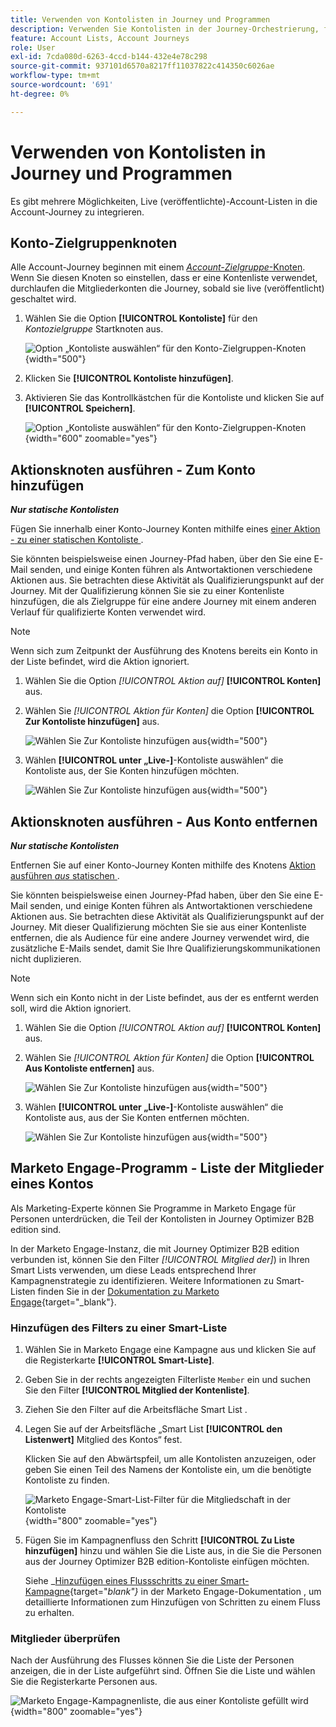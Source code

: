 ```yaml
---
title: Verwenden von Kontolisten in Journey und Programmen
description: Verwenden Sie Kontolisten in der Journey-Orchestrierung, fügen Sie Konten dynamisch hinzu bzw. entfernen Sie sie und filtern Sie Marketo Engage-Smart-Listen in Journey Optimizer B2B edition.
feature: Account Lists, Account Journeys
role: User
exl-id: 7cda080d-6263-4ccd-b144-432e4e78c298
source-git-commit: 937101d6570a8217ff11037822c414350c6026ae
workflow-type: tm+mt
source-wordcount: '691'
ht-degree: 0%

---
```


# Verwenden von Kontolisten in Journey und Programmen

Es gibt mehrere Möglichkeiten, Live (veröffentlichte)-Account-Listen in die Account-Journey zu integrieren.

## Konto-Zielgruppenknoten

Alle Account-Journey beginnen mit einem [_Account-Zielgruppe_-Knoten](../journeys/account-audience-nodes.md). Wenn Sie diesen Knoten so einstellen, dass er eine Kontenliste verwendet, durchlaufen die Mitgliederkonten die Journey, sobald sie live (veröffentlicht) geschaltet wird.

1. Wählen Sie die Option **[!UICONTROL Kontoliste]** für den _Kontozielgruppe_ Startknoten aus.

   ![Option „Kontoliste auswählen“ für den Konto-Zielgruppen-Knoten](../journeys/assets/node-audience-account-list.png){width="500"}

1. Klicken Sie **[!UICONTROL Kontoliste hinzufügen]**.

1. Aktivieren Sie das Kontrollkästchen für die Kontoliste und klicken Sie auf **[!UICONTROL Speichern]**.

   ![Option „Kontoliste auswählen“ für den Konto-Zielgruppen-Knoten](../journeys/assets/node-audience-account-list-select-dialog.png){width="600" zoomable="yes"}

## Aktionsknoten ausführen - Zum Konto hinzufügen

**_Nur statische Kontolisten_**

Fügen Sie innerhalb einer Konto-Journey Konten mithilfe eines [einer Aktion _-_ zu einer statischen Kontoliste &#x200B;](../journeys/action-nodes.md).

Sie könnten beispielsweise einen Journey-Pfad haben, über den Sie eine E-Mail senden, und einige Konten führen als Antwortaktionen verschiedene Aktionen aus. Sie betrachten diese Aktivität als Qualifizierungspunkt auf der Journey. Mit der Qualifizierung können Sie sie zu einer Kontenliste hinzufügen, die als Zielgruppe für eine andere Journey mit einem anderen Verlauf für qualifizierte Konten verwendet wird.

>[!NOTE]
>
>Wenn sich zum Zeitpunkt der Ausführung des Knotens bereits ein Konto in der Liste befindet, wird die Aktion ignoriert.

1. Wählen Sie die Option _[!UICONTROL Aktion auf]_ **[!UICONTROL Konten]** aus.

1. Wählen Sie _[!UICONTROL Aktion für Konten]_ die Option **[!UICONTROL Zur Kontoliste hinzufügen]** aus.

   ![Wählen Sie Zur Kontoliste hinzufügen aus](../journeys/assets/node-action-account-add-to-account-list.png){width="500"}

1. Wählen **[!UICONTROL unter „Live-]**-Kontoliste auswählen“ die Kontoliste aus, der Sie Konten hinzufügen möchten.

   ![Wählen Sie Zur Kontoliste hinzufügen aus](../journeys/assets/node-action-account-add-to-account-list-select.png){width="500"}

## Aktionsknoten ausführen - Aus Konto entfernen

**_Nur statische Kontolisten_**

Entfernen Sie auf einer Konto-Journey Konten mithilfe des Knotens [Aktion ausführen _aus_ statischen &#x200B;](../journeys/action-nodes.md).

Sie könnten beispielsweise einen Journey-Pfad haben, über den Sie eine E-Mail senden, und einige Konten führen als Antwortaktionen verschiedene Aktionen aus. Sie betrachten diese Aktivität als Qualifizierungspunkt auf der Journey. Mit dieser Qualifizierung möchten Sie sie aus einer Kontenliste entfernen, die als Audience für eine andere Journey verwendet wird, die zusätzliche E-Mails sendet, damit Sie Ihre Qualifizierungskommunikationen nicht duplizieren.

>[!NOTE]
>
>Wenn sich ein Konto nicht in der Liste befindet, aus der es entfernt werden soll, wird die Aktion ignoriert.

1. Wählen Sie die Option _[!UICONTROL Aktion auf]_ **[!UICONTROL Konten]** aus.

1. Wählen Sie _[!UICONTROL Aktion für Konten]_ die Option **[!UICONTROL Aus Kontoliste entfernen]** aus.

   ![Wählen Sie Zur Kontoliste hinzufügen aus](../journeys/assets/node-action-account-remove-from-account-list.png){width="500"}

1. Wählen **[!UICONTROL unter „Live-]**-Kontoliste auswählen“ die Kontoliste aus, aus der Sie Konten entfernen möchten.

   ![Wählen Sie Zur Kontoliste hinzufügen aus](../journeys/assets/node-action-account-remove-from-account-list-select.png){width="500"}

## Marketo Engage-Programm - Liste der Mitglieder eines Kontos

Als Marketing-Experte können Sie Programme in Marketo Engage für Personen unterdrücken, die Teil der Kontolisten in Journey Optimizer B2B edition sind.

In der Marketo Engage-Instanz, die mit Journey Optimizer B2B edition verbunden ist, können Sie den Filter _[!UICONTROL Mitglied der]_) in Ihren Smart Lists verwenden, um diese Leads entsprechend Ihrer Kampagnenstrategie zu identifizieren. Weitere Informationen zu Smart-Listen finden Sie in der [Dokumentation zu Marketo Engage](https://experienceleague.adobe.com/de/docs/marketo/using/product-docs/core-marketo-concepts/smart-lists-and-static-lists/understanding-smart-lists){target="_blank"}.

### Hinzufügen des Filters zu einer Smart-Liste

1. Wählen Sie in Marketo Engage eine Kampagne aus und klicken Sie auf die Registerkarte **[!UICONTROL Smart-Liste]**.

1. Geben Sie in der rechts angezeigten Filterliste `Member` ein und suchen Sie den Filter **[!UICONTROL Mitglied der Kontenliste]**.

1. Ziehen Sie den Filter auf die Arbeitsfläche Smart List .

1. Legen Sie auf der Arbeitsfläche „Smart List **[!UICONTROL den Listenwert]** Mitglied des Kontos“ fest.

   Klicken Sie auf den Abwärtspfeil, um alle Kontolisten anzuzeigen, oder geben Sie einen Teil des Namens der Kontoliste ein, um die benötigte Kontoliste zu finden.

   ![Marketo Engage-Smart-List-Filter für die Mitgliedschaft in der Kontoliste](./assets/account-lists-marketo-engage-smart-list.png){width="800" zoomable="yes"}

1. Fügen Sie im Kampagnenfluss den Schritt **[!UICONTROL Zu Liste hinzufügen]** hinzu und wählen Sie die Liste aus, in die Sie die Personen aus der Journey Optimizer B2B edition-Kontoliste einfügen möchten.

   Siehe _[Hinzufügen eines Flussschritts zu einer Smart-Kampagne](https://experienceleague.adobe.com/de/docs/marketo/using/product-docs/core-marketo-concepts/smart-campaigns/flow-actions/add-a-flow-step-to-a-smart-campaign){target="_blank"}_ in der Marketo Engage-Dokumentation , um detaillierte Informationen zum Hinzufügen von Schritten zu einem Fluss zu erhalten.

### Mitglieder überprüfen

Nach der Ausführung des Flusses können Sie die Liste der Personen anzeigen, die in der Liste aufgeführt sind. Öffnen Sie die Liste und wählen Sie die Registerkarte Personen aus.

![Marketo Engage-Kampagnenliste, die aus einer Kontoliste gefüllt wird](./assets/account-lists-marketo-engage-smart-list-people.png){width="800" zoomable="yes"}
